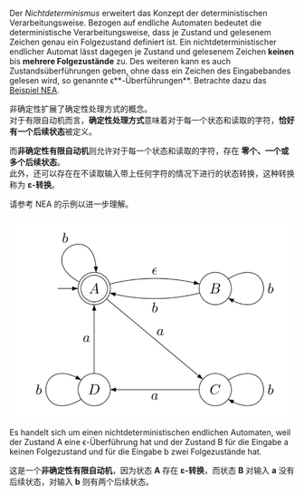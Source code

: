 

Der _Nichtdeterminismus_ erweitert das Konzept der deterministischen Verarbeitungsweise. Bezogen auf endliche Automaten bedeutet die deterministische Verarbeitungsweise, dass je Zustand und gelesenem Zeichen genau ein Folgezustand definiert ist. Ein nichtdeterministischer endlicher Automat lässt dagegen je Zustand und gelesenem Zeichen **keinen** bis **mehrere Folgezustände** zu. Des weiteren kann es auch Zustandsüberführungen geben, ohne dass ein Zeichen des Eingabebandes gelesen wird, so genannte ϵ**-Überführungen**. Betrachte dazu das [Beispiel NEA](https://vfhti.eduloop.de/loop/Nichtdeterministische_endliche_Automaten#bsp_NEA).

非确定性扩展了确定性处理方式的概念。  
对于有限自动机而言，**确定性处理方式**意味着对于每一个状态和读取的字符，**恰好有一个后续状态**被定义。

而**非确定性有限自动机**则允许对于每一个状态和读取的字符，存在 **零个、一个或多个后续状态**。  
此外，还可以存在在不读取输入带上任何字符的情况下进行的状态转换，这种转换称为 **ε-转换**。

请参考 NEA 的示例以进一步理解。


![](image/TIO_29NEA_N.png)

Es handelt sich um einen nichtdeterministischen endlichen Automaten, weil der Zustand A eine ϵ-Überführung hat und der Zustand B für die Eingabe a keinen Folgezustand und für die Eingabe b zwei Folgezustände hat.


这是一个**非确定性有限自动机**，因为状态 **A** 存在 **ε-转换**，而状态 **B** 对输入 **a** 没有后续状态，对输入 **b** 则有两个后续状态。

